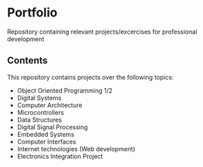 # Portfolio
Repository containing relevant projects/excercises for professional development

## Contents
This repository contains projects over the following topics:

- Object Oriented Programming 1/2
- Digital Systems
- Computer Architecture
- Microcontrollers
- Data Structures
- Digital Signal Processing
- Embedded Systems
- Computer Interfaces
- Internet technologies (Web development)
- Electronics Integration Project 
